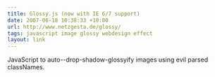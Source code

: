 ```yaml
---
title: Glossy.js (now with IE 6/7 support)
date: 2007-06-18 10:38:33 +10:00
url: http://www.netzgesta.de/glossy/
tags: javascript image glossy webdesign effect
layout: link
---
```

JavaScript to auto--drop-shadow-glossyify images using evil parsed classNames.
